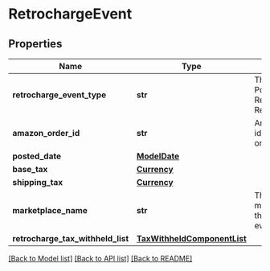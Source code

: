 # RetrochargeEvent

## Properties
Name | Type | Description | Notes
------------ | ------------- | ------------- | -------------
**retrocharge_event_type** | **str** | The type of event.  Possible values:  * Retrocharge  * RetrochargeReversal | [optional] 
**amazon_order_id** | **str** | An Amazon-defined identifier for an order. | [optional] 
**posted_date** | [**ModelDate**](ModelDate.md) |  | [optional] 
**base_tax** | [**Currency**](Currency.md) |  | [optional] 
**shipping_tax** | [**Currency**](Currency.md) |  | [optional] 
**marketplace_name** | **str** | The name of the marketplace where the retrocharge event occurred. | [optional] 
**retrocharge_tax_withheld_list** | [**TaxWithheldComponentList**](TaxWithheldComponentList.md) |  | [optional] 

[[Back to Model list]](../README.md#documentation-for-models) [[Back to API list]](../README.md#documentation-for-api-endpoints) [[Back to README]](../README.md)

